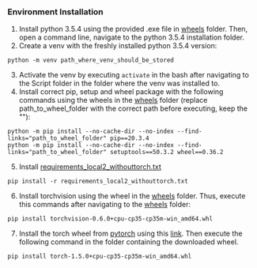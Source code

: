 ### Environment Installation ###
1) Install python 3.5.4 using the provided .exe file in [wheels](./wheels) folder. Then, open a command line, navigate to the python 3.5.4 installation folder.
2) Create a venv with the freshly installed python 3.5.4 version: 
```
python -m venv path_where_venv_should_be_stored
```
   
3) Activate the venv by executing ```activate``` in the bash after navigating to the Script folder in the folder where the venv was installed to.
4) Install correct pip, setup and wheel package with the following commands using the wheels in the [wheels](./wheels) folder (replace path_to_wheel_folder with the correct path before executing, keep the ""):
```
python -m pip install --no-cache-dir --no-index --find-links="path_to_wheel_folder" pip==20.3.4
python -m pip install --no-cache-dir --no-index --find-links="path_to_wheel_folder" setuptools==50.3.2 wheel==0.36.2
```
5) Install [requirements_local2_withouttorch.txt](./requirements_local2_withouttorch.txt)
```
pip install -r requirements_local2_withouttorch.txt
```
6) Install torchvision using the wheel in the [wheels](./wheels) folder. Thus, execute this commands after navigating to the [wheels](./wheels) folder:
```
pip install torchvision-0.6.0+cpu-cp35-cp35m-win_amd64.whl
```
7) Install the torch wheel from [pytorch](https://download.pytorch.org/whl/cpu) using this [link](https://download.pytorch.org/whl/cpu/torch-1.5.0%2Bcpu-cp35-cp35m-win_amd64.whl). Then execute the following command in the folder containing the downloaded wheel.
```
pip install torch-1.5.0+cpu-cp35-cp35m-win_amd64.whl
```



